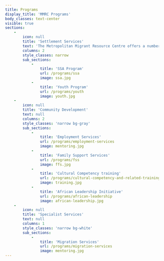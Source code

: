 ```yaml
---
title: Programs
display_title: 'MMRC Programs'
body_classes: text-center
visible: true
sections:
    -
        icon: null
        title: 'Settlement Services'
        text: 'The Metropolitan Migrant Resource Centre offers a number of programs to assist with settling in a new home in Australia.'
        columns: 2
        style_classes: narrow
        sub_sections:
            -
                title: 'SSA Program'
                url: /programs/ssa
                image: ssa.jpg
            -
                title: 'Youth Program'
                url: /programs/youth
                image: youth.jpg
    -
        icon: null
        title: 'Community Development'
        text: null
        columns: 2
        style_classes: 'narrow bg-gray'
        sub_sections:
            -
                title: 'Employment Services'
                url: /programs/employment-services
                image: mentoring.jpg
            -
                title: 'Family Support Services'
                url: /programs/fss
                image: ffs.jpg
            -
                title: 'Cultural Competency training'
                url: /programs/cultural-competency-and-related-training
                image: training.jpg
            -
                title: 'African Leadership Initiative'
                url: /programs/african-leadership
                image: african-leadership.jpg
    -
        icon: null
        title: 'Specialist Services'
        text: null
        columns: 1
        style_classes: 'narrow bg-white'
        sub_sections:
            -
                title: 'Migration Services'
                url: /programs/migration-services
                image: mentoring.jpg
---
```


